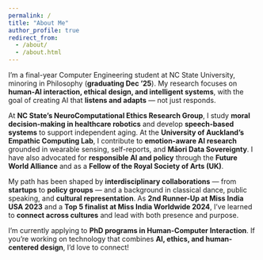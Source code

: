 ```yaml
---
permalink: /
title: "About Me"
author_profile: true
redirect_from: 
  - /about/
  - /about.html
---
```

I’m a final-year Computer Engineering student at NC State University, minoring in Philosophy (**graduating Dec ’25**). My research focuses on **human-AI interaction, ethical design, and intelligent systems**, with the goal of creating AI that **listens and adapts** — not just responds.  

At **NC State’s NeuroComputational Ethics Research Group**, I study **moral decision-making in healthcare robotics** and develop **speech-based systems** to support independent aging. At the **University of Auckland’s Empathic Computing Lab**, I contribute to **emotion-aware AI research** grounded in wearable sensing, self-reports, and **Māori Data Sovereignty**. I have also advocated for **responsible AI and policy** through the **Future World Alliance** and as a **Fellow of the Royal Society of Arts (UK)**.  

My path has been shaped by **interdisciplinary collaborations** — from **startups** to **policy groups** — and a background in classical dance, public speaking, and **cultural representation**. As **2nd Runner-Up at Miss India USA 2023** and a **Top 5 finalist at Miss India Worldwide 2024**, I’ve learned to **connect across cultures** and lead with both presence and purpose.  

I’m currently applying to **PhD programs in Human-Computer Interaction**. If you’re working on technology that combines **AI, ethics, and human-centered design**, I’d love to connect!  

